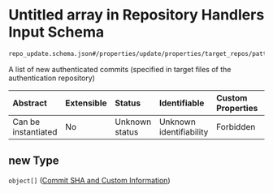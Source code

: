 # Untitled array in Repository Handlers Input Schema

```txt
repo_update.schema.json#/properties/update/properties/target_repos/patternProperties/^.*$/properties/commits/patternProperties/^.*$/properties/new
```

A list of new authenticated commits (specified in target files of the authentication repository)

| Abstract            | Extensible | Status         | Identifiable            | Custom Properties | Additional Properties | Access Restrictions | Defined In                                                                        |
| :------------------ | :--------- | :------------- | :---------------------- | :---------------- | :-------------------- | :------------------ | :-------------------------------------------------------------------------------- |
| Can be instantiated | No         | Unknown status | Unknown identifiability | Forbidden         | Allowed               | none                | [repo-update.schema.json*](../out/repo-update.schema.json "open original schema") |

## new Type

`object[]` ([Commit SHA and Custom Information](repo-update-definitions-commit-sha-and-custom-information.md))
